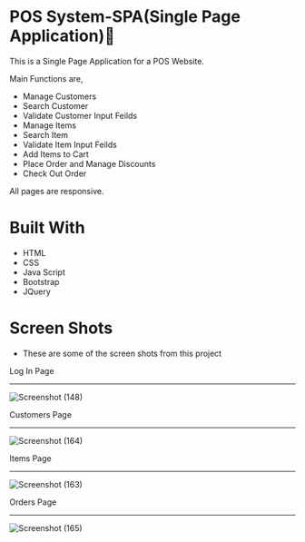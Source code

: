 # POS System-SPA(Single Page Application)🏪

This is a Single Page Application for a POS Website.

Main Functions are,
 - Manage Customers
 - Search Customer
 - Validate Customer Input Feilds
 - Manage Items
 - Search Item
 - Validate Item Input Feilds
 - Add Items to Cart
 - Place Order and Manage Discounts
 - Check Out Order
 
 All pages are responsive.
 
 # Built With
 
 - HTML
 - CSS
 - Java Script
 - Bootstrap
 - JQuery
 
  # Screen Shots
- These are some of the screen shots from this project

Log In Page<hr>

![Screenshot (148)](https://user-images.githubusercontent.com/90234105/162682475-4ebbcda0-1358-42d2-9755-0455f2b66a33.png)

Customers Page<hr>

![Screenshot (164)](https://user-images.githubusercontent.com/90234105/162682357-ab2cd015-24d0-4e13-b62b-fd3827ba670b.png)

Items Page<hr>

![Screenshot (163)](https://user-images.githubusercontent.com/90234105/162682332-a6947091-dcbb-4518-9adf-3b5b63b65e18.png)

Orders Page<hr>

![Screenshot (165)](https://user-images.githubusercontent.com/90234105/162682375-65f9d0ca-df28-4d41-abc3-0d6bbb830da9.png)
